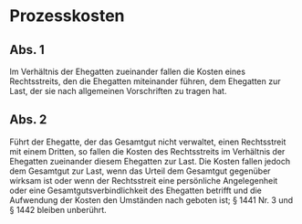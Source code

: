 # Prozesskosten



## Abs. 1

 Im Verhältnis der Ehegatten zueinander fallen die Kosten eines Rechtsstreits, den die Ehegatten miteinander führen, dem Ehegatten zur Last, der sie nach allgemeinen Vorschriften zu tragen hat.

## Abs. 2

 Führt der Ehegatte, der das Gesamtgut nicht verwaltet, einen Rechtsstreit mit einem Dritten, so fallen die Kosten des Rechtsstreits im Verhältnis der Ehegatten zueinander diesem Ehegatten zur Last. Die Kosten fallen jedoch dem Gesamtgut zur Last, wenn das Urteil dem Gesamtgut gegenüber wirksam ist oder wenn der Rechtsstreit eine persönliche Angelegenheit oder eine Gesamtgutsverbindlichkeit des Ehegatten betrifft und die Aufwendung der Kosten den Umständen nach geboten ist; § 1441 Nr. 3 und § 1442 bleiben unberührt. 

